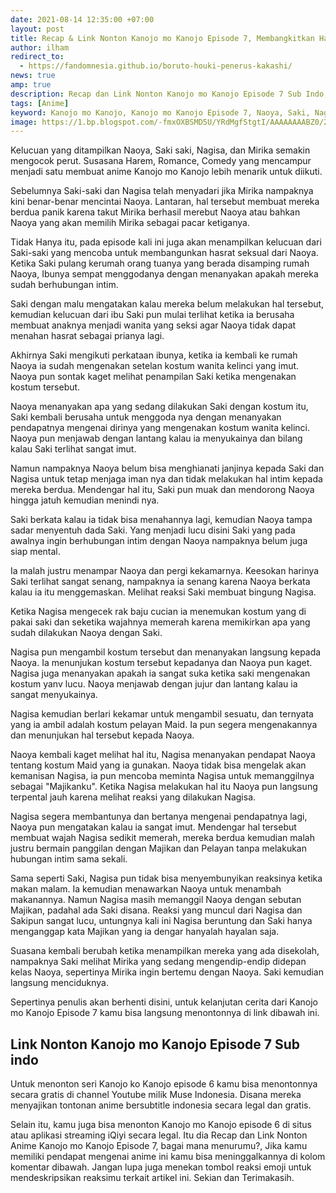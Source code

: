 ```yaml
---
date: 2021-08-14 12:35:00 +07:00
layout: post
title: Recap & Link Nonton Kanojo mo Kanojo Episode 7, Membangkitkan Hawa Nafsu Naoya
author: ilham
redirect_to: 
  - https://fandomnesia.github.io/boruto-houki-penerus-kakashi/
news: true
amp: true
description: Recap dan Link Nonton Kanojo mo Kanojo Episode 7 Sub Indo, Saki saki dan Nagisa berlomba membangkitkan hawa nafsu seksual Naoya.
tags: [Anime]
keyword: Kanojo mo Kanojo, Kanojo mo Kanojo Episode 7, Naoya, Saki, Nagisa, Mirika, Muse Indonesia, iQiyi
image: https://1.bp.blogspot.com/-fmxOXBSMD5U/YRdMgfStgtI/AAAAAAAABZ0/29YSokFFL0YcR6jlTFCygyb9X_JH4bc5wCLcBGAsYHQ/s0/20210814_115254_0000.jpg
---
```

Kelucuan yang ditampilkan Naoya, Saki saki, Nagisa, dan Mirika semakin mengocok perut. Susasana Harem, Romance, Comedy yang mencampur menjadi satu membuat anime Kanojo mo Kanojo lebih menarik untuk diikuti.

Sebelumnya Saki-saki dan Nagisa telah menyadari jika Mirika nampaknya kini benar-benar mencintai Naoya. Lantaran, hal tersebut membuat mereka berdua panik karena takut Mirika berhasil merebut Naoya atau bahkan Naoya yang akan memilih Mirika sebagai pacar ketiganya.

Tidak Hanya itu, pada episode kali ini juga akan menampilkan kelucuan dari Saki-saki yang mencoba untuk membangunkan hasrat seksual dari Naoya. Ketika Saki pulang kerumah orang tuanya yang berada disamping rumah Naoya, Ibunya sempat menggodanya dengan menanyakan apakah mereka sudah berhubungan intim.

Saki dengan malu mengatakan kalau mereka belum melakukan hal tersebut, kemudian kelucuan dari ibu Saki pun mulai terlihat ketika ia berusaha membuat anaknya menjadi wanita yang seksi agar Naoya tidak dapat menahan hasrat sebagai prianya lagi.

Akhirnya Saki mengikuti perkataan ibunya, ketika ia kembali ke rumah Naoya ia sudah mengenakan setelan kostum wanita kelinci yang imut. Naoya pun sontak kaget melihat penampilan Saki ketika mengenakan kostum tersebut.

Naoya menanyakan apa yang sedang dilakukan Saki dengan kostum itu, Saki kembali berusaha untuk menggoda nya dengan menanyakan pendapatnya mengenai dirinya yang mengenakan kostum wanita kelinci. Naoya pun menjawab dengan lantang kalau ia menyukainya dan bilang kalau Saki terlihat sangat imut.

Namun nampaknya Naoya belum bisa menghianati janjinya kepada Saki dan Nagisa untuk tetap menjaga iman nya dan tidak melakukan hal intim kepada mereka berdua. Mendengar hal itu, Saki pun muak dan mendorong Naoya hingga jatuh kemudian menindi nya.

Saki berkata kalau ia tidak bisa menahannya lagi, kemudian Naoya tampa sadar menyentuh dada Saki. Yang menjadi lucu disini Saki yang pada awalnya ingin berhubungan intim dengan Naoya nampaknya belum juga siap mental.

Ia malah justru menampar Naoya dan pergi kekamarnya. Keesokan harinya Saki terlihat sangat senang, nampaknya ia senang karena Naoya berkata kalau ia itu menggemaskan. Melihat reaksi Saki membuat bingung Nagisa.

Ketika Nagisa mengecek rak baju cucian ia menemukan kostum yang di pakai saki dan seketika wajahnya memerah karena memikirkan apa yang sudah dilakukan Naoya dengan Saki.

Nagisa pun mengambil kostum tersebut dan menanyakan langsung kepada Naoya. Ia menunjukan kostum tersebut kepadanya dan Naoya pun kaget. Nagisa juga menanyakan apakah ia sangat suka ketika saki mengenakan kostum yanv lucu. Naoya menjawab dengan jujur dan lantang kalau ia sangat menyukainya.

Nagisa kemudian berlari kekamar untuk mengambil sesuatu, dan ternyata yang ia ambil adalah kostum pelayan Maid. Ia pun segera mengenakannya dan menunjukan hal tersebut kepada Naoya.

Naoya kembali kaget melihat hal itu, Nagisa menanyakan pendapat Naoya tentang kostum Maid yang ia gunakan. Naoya tidak bisa mengelak akan kemanisan Nagisa, ia pun mencoba meminta Nagisa untuk memanggilnya sebagai "Majikanku". Ketika Nagisa melakukan hal itu Naoya pun langsung terpental jauh karena melihat reaksi yang dilakukan Nagisa.

Nagisa segera membantunya dan bertanya mengenai pendapatnya lagi, Naoya pun mengatakan kalau ia sangat imut. Mendengar hal tersebut membuat wajah Nagisa sedikit memerah, mereka berdua kemudian malah justru bermain panggilan dengan Majikan dan Pelayan tanpa melakukan hubungan intim sama sekali.

Sama seperti Saki, Nagisa pun tidak bisa menyembunyikan reaksinya ketika makan malam. Ia kemudian menawarkan Naoya untuk menambah makanannya. Namun Nagisa masih memanggil Naoya dengan sebutan Majikan, padahal ada Saki disana. Reaksi yang muncul dari Nagisa dan Sakipun sangat lucu, untungnya kali ini Nagisa beruntung dan Saki hanya menganggap kata Majikan yang ia dengar hanyalah hayalan saja.

Suasana kembali berubah ketika menampilkan mereka yang ada disekolah, nampaknya Saki melihat Mirika yang sedang mengendip-endip didepan kelas Naoya, sepertinya Mirika ingin bertemu dengan Naoya. Saki kemudian langsung menciduknya.

Sepertinya penulis akan berhenti disini, untuk kelanjutan cerita dari Kanojo mo Kanojo Episode 7 kamu bisa langsung menontonnya di link dibawah ini.

## Link Nonton Kanojo mo Kanojo Episode 7 Sub indo

Untuk menonton seri Kanojo ko Kanojo episode 6 kamu bisa menontonnya secara gratis di channel Youtube milik Muse Indonesia. Disana mereka menyajikan tontonan anime bersubtitle indonesia secara legal dan gratis.

Selain itu, kamu juga bisa menonton Kanojo mo Kanojo episode 6 di situs atau aplikasi streaming iQiyi secara legal. Itu dia Recap dan Link Nonton Anime Kanojo mo Kanojo Episode 7, bagai mana menurumu?, Jika kamu memiliki pendapat mengenai anime ini kamu bisa meninggalkannya di kolom komentar dibawah. Jangan lupa juga menekan tombol reaksi emoji untuk mendeskripsikan reaksimu terkait artikel ini. Sekian dan Terimakasih.
